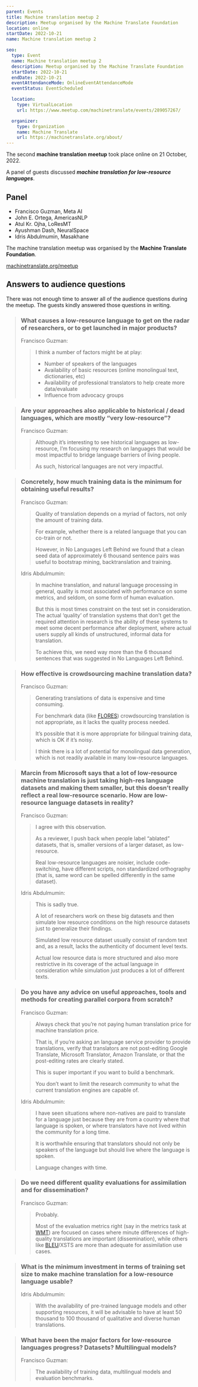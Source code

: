 ```yaml
---
parent: Events
title: Machine translation meetup 2
description: Meetup organised by the Machine Translate Foundation
location: online
startDate: 2022-10-21
name: Machine translation meetup 2

seo:
  type: Event
  name: Machine translation meetup 2
  description: Meetup organised by the Machine Translate Foundation
  startDate: 2022-10-21
  endDate: 2022-10-21
  eventAttendanceMode: OnlineEventAttendanceMode
  eventStatus: EventScheduled

  location:
    type: VirtualLocation
    url: https://www.meetup.com/machinetranslate/events/289057267/

  organizer:
    type: Organization
    name: Machine Translate
    url: https://machinetranslate.org/about/
---
```


The second **machine translation meetup** took place online on 21 October, 2022.

A panel of guests discussed ***machine translation for low-resource languages***.

## Panel

- Francisco Guzman, Meta AI
- John E. Ortega, AmericasNLP
- Atul Kr. Ojha, LoResMT
- Ayushman Dash, NeuralSpace
- Idris Abdulmumin, Masakhane

The machine translation meetup was organised by the **Machine Translate Foundation**.

[machinetranslate.org/meetup](http://machinetranslate.org/meetup)


## Answers to audience questions

There was not enough time to answer all of the audience questions during the meetup.  The guests kindly answered those questions in writing.

> ### What causes a low-resource language to get on the radar of researchers, or to get launched in major products?
>
> Francisco Guzman:
>
> > I think a number of factors might be at play:
> >  - Number of speakers of the languages
> >  - Availability of basic resources (online monolingual text, dictionaries, etc)
> >  - Availability of professional translators to help create more data/evaluate
> >  - Influence from advocacy groups

> ### Are your approaches also applicable to historical / dead languages, which are mostly “very low-resource”?
>
> Francisco Guzman:
>
> > Although it’s interesting to see historical languages as low-resource,
> > I’m focusing my research on languages that would be most impactful to bridge language barriers of living people.
> >
> > As such, historical languages are not very impactful.

> ### Concretely, how much training data is the minimum for obtaining useful results?
>
> Francisco Guzman:
>
> > Quality of translation depends on a myriad of factors, not only the amount of training data.
> >
> > For example, whether there is a related language that you can co-train or not.
> >
> > However, in No Languages Left Behind we found that a clean seed data of approximately 6 thousand sentence pairs was useful to bootstrap mining, backtranslation and training.
>
> Idris Abdulmumin:
>
> > In machine translation, and natural language processing in general, quality is most associated with performance on some metrics, and seldom, on some form of human evaluation.
> >
> > But this is most times constraint on the test set in consideration.
> > The actual ‘quality’ of translation systems that don’t get the required attention in research is the ability of these systems to meet some decent performance after deployment, where actual users supply all kinds of unstructured, informal data for translation.
> >
> > To achieve this, we need way more than the 6 thousand sentences that was suggested in No Languages Left Behind.

> ### How effective is crowdsourcing machine translation data?
>
> Francisco Guzman:
>
> > Generating translations of data is expensive and time consuming.
> >
> > For benchmark data (like [FLORES](/parallel-data)) crowdsourcing translation is not appropriate, as it lacks the quality process needed.
> >
> > It’s possible that it is more appropriate for bilingual training data, which is OK if it’s noisy.
> >
> > I think there is a lot of potential for monolingual data generation, which is not readily available in many low-resource languages.

> ### Marcin from Microsoft says that a lot of low-resource machine translation is just taking high-res language datasets and making them smaller, but this doesn’t really reflect a real low-resource scenario.  How are low-resource language datasets in reality?
>
> Francisco Guzman:
>
> > I agree with this observation.
> >
> > As a reviewer, I push back when people label “ablated” datasets, that is, smaller versions of a larger dataset, as low-resource.
> >
> > Real low-resource languages are noisier, include code-switching, have different scripts, non standardized orthography (that is, same word can be spelled differently in the same dataset).
>
> Idris Abdulmumin:
>
> > This is sadly true.
> >
> > A lot of researchers work on these big datasets and then simulate low resource conditions on the high resource datasets just to generalize their findings.
> >
> > Simulated low resource dataset usually consist of random text and, as a result, lacks the authenticity of document level texts.
> >
> > Actual low resource data is more structured and also more restrictive in its coverage of the actual language in consideration while simulation just produces a lot of different texts.

> ### Do you have any advice on useful approaches, tools and methods for creating parallel corpora from scratch?
>
> Francisco Guzman:
>
> > Always check that you’re not paying human translation price for machine translation price.
> >
> > That is, if you’re asking an language service provider to provide translations, verify that translators are not post-editing Google Translate, Microsoft Translator, Amazon Translate, or that the post-editing rates are clearly stated.
> >
> > This is super important if you want to build a benchmark.
> >
> > You don’t want to limit the research community to what the current translation engines are capable of.
>
> Idris Abdulmumin:
>
> > I have seen situations where non-natives are paid to translate for a language just because they are from a country where that language is spoken, or where translators have not lived within the community for a long time.
> >
> > It is worthwhile ensuring that translators should not only be speakers of the language but should live where the language is spoken.
> >
> > Language changes with time.

> ### Do we need different quality evaluations for assimilation and for dissemination?
>
> Francisco Guzman:
>
> > Probably.
> >
> > Most of the evaluation metrics right (say in the metrics task at [WMT](/wmt)) are focused on cases where minute differences of high-quality translations are important (dissemination), while others like [BLEU](/bleu)/XSTS are more than adequate for assimilation use cases.

> ### What is the minimum investment in terms of training set size to make machine translation for a low-resource language usable?
>
> Idris Abdulmumin:
>
> > With the availability of pre-trained language models and other supporting resources, it will be advisable to have at least 50 thousand to 100 thousand of qualitative and diverse human translations.

> ### What have been the major factors for low-resource languages progress? Datasets? Multilingual models?
>
> Francisco Guzman:
>
> > The availability of training data, multilingual models and evaluation benchmarks.
